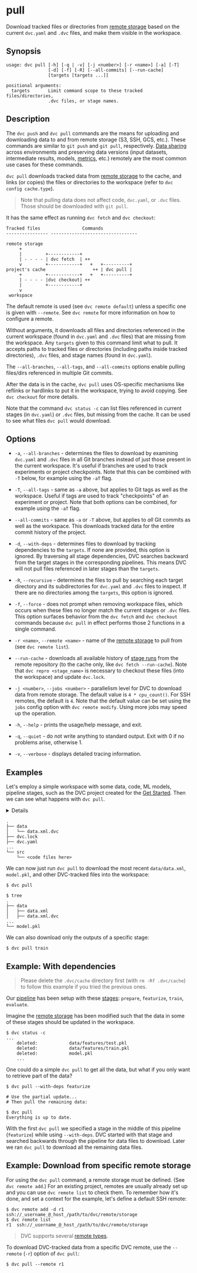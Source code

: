 # pull

Download tracked files or directories from
[remote storage](/doc/command-reference/remote) based on the current `dvc.yaml`
and `.dvc` files, and make them visible in the <abbr>workspace</abbr>.

## Synopsis

```usage
usage: dvc pull [-h] [-q | -v] [-j <number>] [-r <name>] [-a] [-T]
                [-d] [-f] [-R] [--all-commits] [--run-cache]
                [targets [targets ...]]

positional arguments:
  targets       Limit command scope to these tracked files/directories,
                .dvc files, or stage names.
```

## Description

The `dvc push` and `dvc pull` commands are the means for uploading and
downloading data to and from remote storage (S3, SSH, GCS, etc.). These commands
are similar to `git push` and `git pull`, respectively.
[Data sharing](/doc/use-cases/sharing-data-and-model-files) across environments
and preserving data versions (input datasets, intermediate results, models,
[metrics](/doc/command-reference/metrics), etc.) remotely are the most common
use cases for these commands.

`dvc pull` downloads tracked data from
[remote storage](/doc/command-reference/remote) to the <abbr>cache</abbr>, and
links (or copies) the files or directories to the <abbr>workspace</abbr> (refer
to `dvc config cache.type`).

> Note that pulling data does not affect code, `dvc.yaml`, or `.dvc` files.
> Those should be downloaded with `git pull`.

It has the same effect as running `dvc fetch` and `dvc checkout`:

```
Tracked files                Commands
---------------- ---------------------------------

remote storage
     +
     |         +------------+
     | - - - - | dvc fetch  | ++
     v         +------------+   +   +----------+
project's cache                  ++ | dvc pull |
     +         +------------+   +   +----------+
     | - - - - |dvc checkout| ++
     |         +------------+
     v
 workspace
```

The default remote is used (see `dvc remote default`) unless a specific one is
given with `--remote`. See `dvc remote` for more information on how to configure
a remote.

Without arguments, it downloads all files and directories referenced in the
current workspace (found in `dvc.yaml` and `.dvc` files) that are missing from
the workspace. Any `targets` given to this command limit what to pull. It
accepts paths to tracked files or directories (including paths inside tracked
directories), `.dvc` files, and stage names (found in `dvc.yaml`).

The `--all-branches`, `--all-tags`, and `--all-commits` options enable pulling
files/dirs referenced in multiple Git commits.

After the data is in the <abbr>cache</abbr>, `dvc pull` uses OS-specific
mechanisms like reflinks or hardlinks to put it in the workspace, trying to
avoid copying. See `dvc checkout` for more details.

Note that the command `dvc status -c` can list files referenced in current
stages (in `dvc.yaml`) or `.dvc` files, but missing from the cache. It can be
used to see what files `dvc pull` would download.

## Options

- `-a`, `--all-branches` - determines the files to download by examining
  `dvc.yaml` and `.dvc` files in all Git branches instead of just those present
  in the current workspace. It's useful if branches are used to track
  experiments or project checkpoints. Note that this can be combined with `-T`
  below, for example using the `-aT` flag.

- `-T`, `--all-tags` - same as `-a` above, but applies to Git tags as well as
  the workspace. Useful if tags are used to track "checkpoints" of an experiment
  or project. Note that both options can be combined, for example using the
  `-aT` flag.

- `--all-commits` - same as `-a` or `-T` above, but applies to _all_ Git commits
  as well as the workspace. This downloads tracked data for the entire commit
  history of the project.

- `-d`, `--with-deps` - determines files to download by tracking dependencies to
  the `targets`. If none are provided, this option is ignored. By traversing all
  stage dependencies, DVC searches backward from the target stages in the
  corresponding pipelines. This means DVC will not pull files referenced in
  later stages than the `targets`.

- `-R`, `--recursive` - determines the files to pull by searching each target
  directory and its subdirectories for `dvc.yaml` and `.dvc` files to inspect.
  If there are no directories among the `targets`, this option is ignored.

- `-f`, `--force` - does not prompt when removing workspace files, which occurs
  when these files no longer match the current stages or `.dvc` files. This
  option surfaces behavior from the `dvc fetch` and `dvc checkout` commands
  because `dvc pull` in effect performs those 2 functions in a single command.

- `-r <name>`, `--remote <name>` - name of the
  [remote storage](/doc/command-reference/remote) to pull from (see
  `dvc remote list`).

- `--run-cache` - downloads all available history of
  [stage runs](/doc/user-guide/project-structure/internal-files#run-cache) from
  the remote repository (to the cache only, like `dvc fetch --run-cache`). Note
  that `dvc repro <stage_name>` is necessary to checkout these files (into the
  workspace) and update `dvc.lock`.

- `-j <number>`, `--jobs <number>` - parallelism level for DVC to download data
  from remote storage. The default value is `4 * cpu_count()`. For SSH remotes,
  the default is `4`. Note that the default value can be set using the `jobs`
  config option with `dvc remote modify`. Using more jobs may speed up the
  operation.

- `-h`, `--help` - prints the usage/help message, and exit.

- `-q`, `--quiet` - do not write anything to standard output. Exit with 0 if no
  problems arise, otherwise 1.

- `-v`, `--verbose` - displays detailed tracing information.

## Examples

Let's employ a simple <abbr>workspace</abbr> with some data, code, ML models,
pipeline stages, such as the <abbr>DVC project</abbr> created for the
[Get Started](/doc/tutorials/get-started). Then we can see what happens with
`dvc pull`.

<details>

### Click and expand to setup the project

Start by cloning our example repo if you don't already have it:

```dvc
$ git clone https://github.com/iterative/example-get-started
$ cd example-get-started
```

</details>

```dvc
.
├── data
│   └── data.xml.dvc
├── dvc.lock
├── dvc.yaml
...
└── src
    └── <code files here>
```

We can now just run `dvc pull` to download the most recent `data/data.xml`,
`model.pkl`, and other DVC-tracked files into the <abbr>workspace</abbr>:

```dvc
$ dvc pull

$ tree
.
├── data
│   ├── data.xml
│   ├── data.xml.dvc
...
└── model.pkl
```

We can also download only the <abbr>outputs</abbr> of a specific stage:

```dvc
$ dvc pull train
```

## Example: With dependencies

> Please delete the `.dvc/cache` directory first (with `rm -Rf .dvc/cache`) to
> follow this example if you tried the previous ones.

Our [pipeline](/doc/command-reference/dag) has been setup with these
[stages](/doc/command-reference/run): `prepare`, `featurize`, `train`,
`evaluate`.

Imagine the [remote storage](/doc/command-reference/remote) has been modified
such that the data in some of these stages should be updated in the
<abbr>workspace</abbr>.

```dvc
$ dvc status -c
...
	deleted:            data/features/test.pkl
	deleted:            data/features/train.pkl
	deleted:            model.pkl
	...
```

One could do a simple `dvc pull` to get all the data, but what if you only want
to retrieve part of the data?

```dvc
$ dvc pull --with-deps featurize

# Use the partial update...
# Then pull the remaining data:

$ dvc pull
Everything is up to date.
```

With the first `dvc pull` we specified a stage in the middle of this pipeline
(`featurize`) while using `--with-deps`. DVC started with that stage and
searched backwards through the pipeline for data files to download. Later we ran
`dvc pull` to download all the remaining data files.

## Example: Download from specific remote storage

For using the `dvc pull` command, a remote storage must be defined. (See
`dvc remote add`.) For an existing <abbr>project</abbr>, remotes are usually
already set up and you can use `dvc remote list` to check them. To remember how
it's done, and set a context for the example, let's define a default SSH remote:

```dvc
$ dvc remote add -d r1 ssh://_username_@_host_/path/to/dvc/remote/storage
$ dvc remote list
r1	ssh://_username_@_host_/path/to/dvc/remote/storage
```

> DVC supports several
> [remote types](/doc/command-reference/remote/add#supported-storage-types).

To download DVC-tracked data from a specific DVC remote, use the `--remote`
(`-r`) option of `dvc pull`:

```dvc
$ dvc pull --remote r1
```

